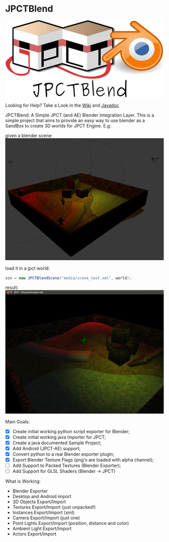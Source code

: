 JPCTBlend
=========

![ScreenShot](/web_images/jpctblend.png)


Looking for Help? Take a Look in the [Wiki](https://github.com/andresjesse/jpctblend/wiki) and [Javadoc](http://htmlpreview.github.io/?https://github.com/andresjesse/jpctblend/blob/master/Sample_JPCTBlend/doc/index.html)


JPCTBlend: A Simple JPCT (and AE) Blender Integration Layer. This is a simple project that aims to provide an easy way to use blender as a SandBox to create 3D worlds for JPCT Engine. E.g:

given a blender scene:
![ScreenShot](/web_images/screen_blender.jpg)


load it in a jpct world:
```java
scn = new JPCTBlendScene("media/scene_test.xml", world);

```

result:
![ScreenShot](/web_images/screen_jpct.jpg)

Main Goals:

- [x] Create initial working python script exporter for Blender;
- [x] Create initial working java importer for JPCT;
- [x] Create a java documented Sample Project;
- [x] Add Android  (JPCT-AE) support;
- [x] Convert python to a real Blender exporter plugin;
- [x] Export Blender Texture Flags (png's are loaded with alpha channel);
- [ ] Add Support to Packed Textures (Blender Exporter);
- [ ] Add Support for GLSL Shaders (Blender -> JPCT)

What is Working:

* Blender Exporter
* Desktop and Android import
* 3D Objects Export/Import
* Textures Export/Import (just unpacked!)
* Instances Export/Import (xml)
* Camera Export/Import (just one)
* Point Lights Export/Import (position, distance and color)
* Ambient Light Export/Import
* Actors Export/Import

 

